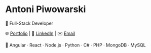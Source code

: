 # Antoni Piwowarski  
🚀 Full-Stack Developer  

🌐 [Portfolio](https://antoni-piwowarski.netlify.app/) | 💼 [LinkedIn](https://www.linkedin.com/in/antoni-piwowarski-09767530a/) | ✉️ [Email](mailto:aapiwowarski@gmail.com)

🔧 Angular · React · Node.js · Python · C# · PHP · MongoDB · MySQL
